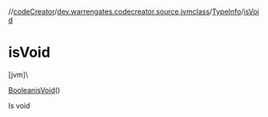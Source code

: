 //[codeCreator](../../../index.md)/[dev.warrengates.codecreator.source.jvmclass](../index.md)/[TypeInfo](index.md)/[isVoid](is-void.md)

# isVoid

[jvm]\

[Boolean](https://docs.oracle.com/javase/8/docs/api/java/lang/Boolean.html)[isVoid](is-void.md)()

Is void
